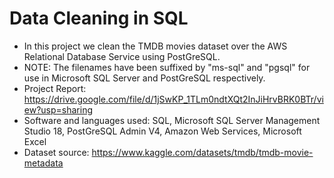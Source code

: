 # Data Cleaning in SQL

- In this project we clean the TMDB movies dataset over the AWS Relational Database Service using PostGreSQL.
- NOTE: The filenames have been suffixed by "ms-sql" and "pgsql" for use in Microsoft SQL Server and PostGreSQL respectively.
- Project Report: https://drive.google.com/file/d/1jSwKP_1TLm0ndtXQt2InJiHrvBRK0BTr/view?usp=sharing
- Software and languages used:
SQL, Microsoft SQL Server Management Studio 18, PostGreSQL Admin V4, Amazon Web Services, Microsoft Excel
- Dataset source: https://www.kaggle.com/datasets/tmdb/tmdb-movie-metadata
